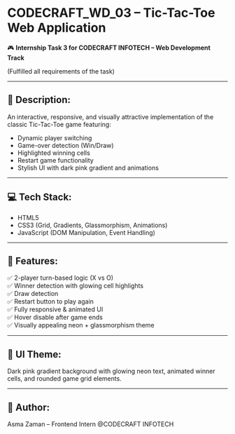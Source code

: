 # CODECRAFT_WD_03 – Tic-Tac-Toe Web Application

🎮 **Internship Task 3 for CODECRAFT INFOTECH – Web Development Track**

(Fulfilled all requirements of the task)

---

## 🔧 Description:

An interactive, responsive, and visually attractive implementation of the classic Tic-Tac-Toe game featuring:
- Dynamic player switching
- Game-over detection (Win/Draw)
- Highlighted winning cells
- Restart game functionality
- Stylish UI with dark pink gradient and animations

---

## 💻 Tech Stack:

- HTML5  
- CSS3 (Grid, Gradients, Glassmorphism, Animations)  
- JavaScript (DOM Manipulation, Event Handling)

---

## 🎯 Features:

✅ 2-player turn-based logic (X vs O)  
✅ Winner detection with glowing cell highlights  
✅ Draw detection  
✅ Restart button to play again  
✅ Fully responsive & animated UI  
✅ Hover disable after game ends  
✅ Visually appealing neon + glassmorphism theme

---

## 🎨 UI Theme:

Dark pink gradient background with glowing neon text, animated winner cells, and rounded game grid elements.

---

## 🚀 Author:

Asma Zaman – Frontend Intern @CODECRAFT INFOTECH
